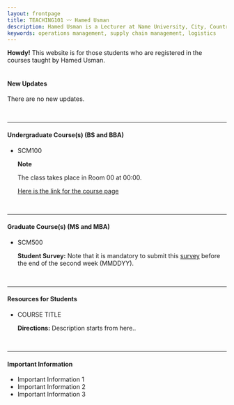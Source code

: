 ```yaml
---
layout: frontpage
title: TEACHING101 〰 Hamed Usman
description: Hamed Usman is a Lecturer at Name University, City, Country. 
keywords: operations management, supply chain management, logistics
---
```

<div class="headline"><b>Howdy!</b> This website is for those students who are registered in the courses taught by Hamed Usman.
</div>

<br/>

<h4>New Updates</h4>
<p>There are no new updates.</p>

<br/>

---

<h4>Undergraduate Course(s) (BS and BBA)</h4>
<ul>
<li>SCM100</li>
<!--<p>There are no new updates.</p>-->
<div class="note"><p><strong>Note</strong></p>
  <p>The class takes place in Room 00 at 00:00.</p>
  <p><a href="https://www.google.com">Here is the link for the course page</a></p></div>
</ul>

<br/>

---

<h4>Graduate Course(s) (MS and MBA)</h4>
<ul>
<li>SCM500</li>
<!--<p>There are no new updates.</p>-->
<div class="note"><p><strong>Student Survey:</strong> Note that it is mandatory to submit this <a href="https://www.google.com">survey</a> before the end of the second week (MMDDYY).</p></div>
</ul>

<br/>

---

<h4>Resources for Students</h4>
<ul>
<li>COURSE TITLE</li>
<div class="summary"><p><strong>Directions:</strong> Description starts from here..</p></div>
</ul>

<br/>

---

<h4>Important Information</h4>
<!--<p>There are no new updates.</p>-->
<ul>
<li>Important Information 1</li>
<li>Important Information 2</li>
<li>Important Information 3</li>
</ul>
